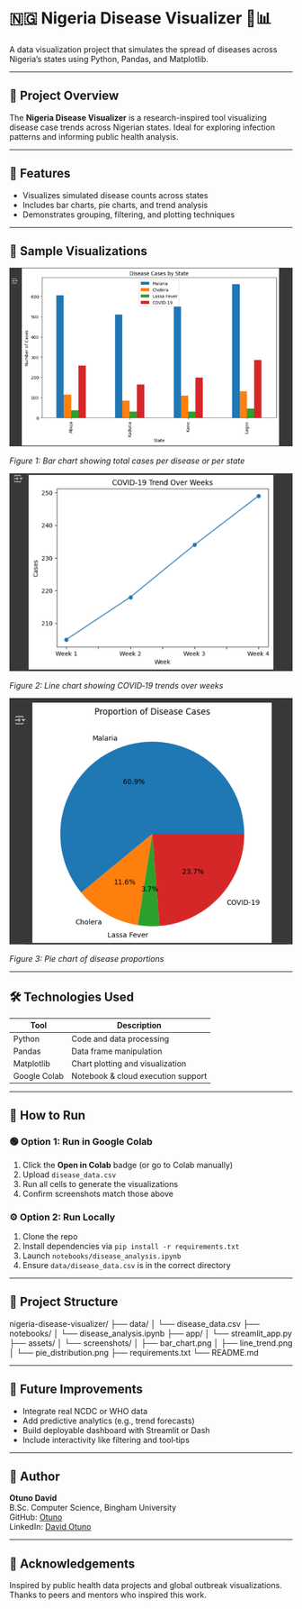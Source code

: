 # 🇳🇬 Nigeria Disease Visualizer 🦠📊

A data visualization project that simulates the spread of diseases across Nigeria’s states using Python, Pandas, and Matplotlib.

---

## 📌 Project Overview

The **Nigeria Disease Visualizer** is a research-inspired tool visualizing disease case trends across Nigerian states. Ideal for exploring infection patterns and informing public health analysis.

---

## 🧠 Features

- Visualizes simulated disease counts across states  
- Includes bar charts, pie charts, and trend analysis  
- Demonstrates grouping, filtering, and plotting techniques

---

## 📸 Sample Visualizations

![Sample Visualization](assets/bar_chart.png)

*Figure 1: Bar chart showing total cases per disease or per state*

![Sample Visualization](assets/line_graph.png) 

*Figure 2: Line chart showing COVID‑19 trends over weeks*

![Sample Visualization](assets/pie_chart.png) 

*Figure 3: Pie chart of disease proportions*

---

## 🛠 Technologies Used

| Tool         | Description                        |
|--------------|------------------------------------|
| Python       | Code and data processing           |
| Pandas       | Data frame manipulation            |
| Matplotlib   | Chart plotting and visualization   |
| Google Colab | Notebook & cloud execution support |

---

## 🧪 How to Run

### 🟢 Option 1: Run in Google Colab
1. Click the **Open in Colab** badge (or go to Colab manually)  
2. Upload `disease_data.csv`  
3. Run all cells to generate the visualizations  
4. Confirm screenshots match those above

### ⚙️ Option 2: Run Locally
1. Clone the repo  
2. Install dependencies via `pip install -r requirements.txt`  
3. Launch `notebooks/disease_analysis.ipynb`  
4. Ensure `data/disease_data.csv` is in the correct directory

---

## 📁 Project Structure
nigeria-disease-visualizer/
├── data/
│ └── disease_data.csv
├── notebooks/
│ └── disease_analysis.ipynb
├── app/
│ └── streamlit_app.py
├── assets/
│ └── screenshots/
│ ├── bar_chart.png
│ ├── line_trend.png
│ └── pie_distribution.png
├── requirements.txt
└── README.md

---

## 🌱 Future Improvements

- Integrate real NCDC or WHO data
- Add predictive analytics (e.g., trend forecasts)
- Build deployable dashboard with Streamlit or Dash
- Include interactivity like filtering and tool‑tips

---

## 👤 Author

**Otuno David**  
B.Sc. Computer Science, Bingham University  
GitHub: [Otuno](https://github.com/Otuno)  
LinkedIn: [David Otuno](https://www.linkedin.com/in/david-otuno-785a29371)

---

## 🙏 Acknowledgements

Inspired by public health data projects and global outbreak visualizations. Thanks to peers and mentors who inspired this work.
